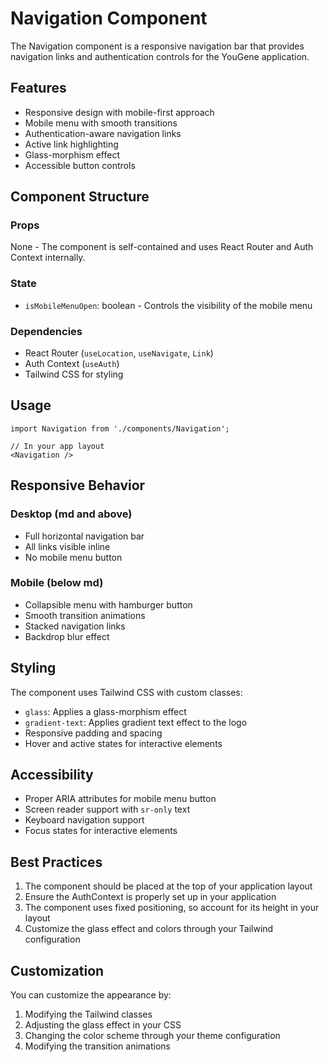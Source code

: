 # Navigation Component

The Navigation component is a responsive navigation bar that provides navigation links and authentication controls for the YouGene application.

## Features

- Responsive design with mobile-first approach
- Mobile menu with smooth transitions
- Authentication-aware navigation links
- Active link highlighting
- Glass-morphism effect
- Accessible button controls

## Component Structure

### Props
None - The component is self-contained and uses React Router and Auth Context internally.

### State
- `isMobileMenuOpen`: boolean - Controls the visibility of the mobile menu

### Dependencies
- React Router (`useLocation`, `useNavigate`, `Link`)
- Auth Context (`useAuth`)
- Tailwind CSS for styling

## Usage

```tsx
import Navigation from './components/Navigation';

// In your app layout
<Navigation />
```

## Responsive Behavior

### Desktop (md and above)
- Full horizontal navigation bar
- All links visible inline
- No mobile menu button

### Mobile (below md)
- Collapsible menu with hamburger button
- Smooth transition animations
- Stacked navigation links
- Backdrop blur effect

## Styling

The component uses Tailwind CSS with custom classes:
- `glass`: Applies a glass-morphism effect
- `gradient-text`: Applies gradient text effect to the logo
- Responsive padding and spacing
- Hover and active states for interactive elements

## Accessibility

- Proper ARIA attributes for mobile menu button
- Screen reader support with `sr-only` text
- Keyboard navigation support
- Focus states for interactive elements

## Best Practices

1. The component should be placed at the top of your application layout
2. Ensure the AuthContext is properly set up in your application
3. The component uses fixed positioning, so account for its height in your layout
4. Customize the glass effect and colors through your Tailwind configuration

## Customization

You can customize the appearance by:
1. Modifying the Tailwind classes
2. Adjusting the glass effect in your CSS
3. Changing the color scheme through your theme configuration
4. Modifying the transition animations 
